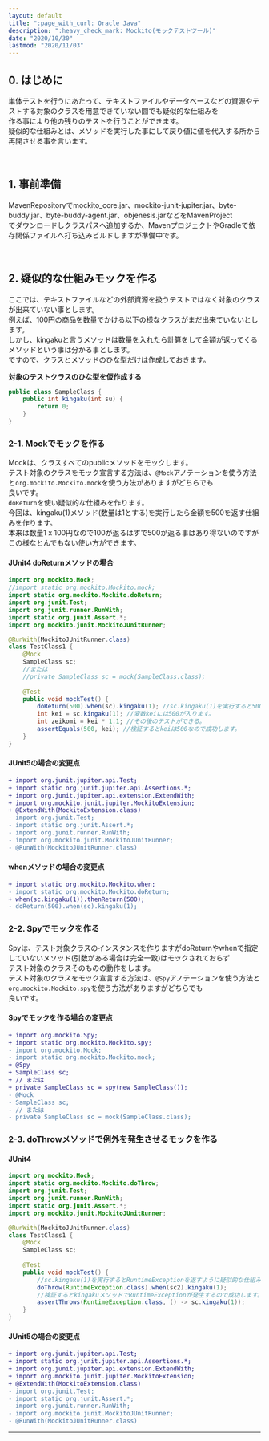 ```yaml
---
layout: default
title: ":page_with_curl: Oracle Java"
description: ":heavy_check_mark: Mockito(モックテストツール)"
date: "2020/10/30"
lastmod: "2020/11/03"
---
```


## 0. はじめに

単体テストを行うにあたって、テキストファイルやデータベースなどの資源やテストする対象のクラスを用意できていない間でも疑似的な仕組みを  
作る事により他の残りのテストを行うことができます。  
疑似的な仕組みとは、メソッドを実行した事にして戻り値に値を代入する所から再開させる事を言います。  

<br />

## 1. 事前準備

MavenRepositoryでmockito_core.jar、mockito-junit-jupiter.jar、byte-buddy.jar、byte-buddy-agent.jar、objenesis.jarなどをMavenProject  
でダウンロードしクラスパスへ追加するか、MavenプロジェクトやGradleで依存関係ファイルへ打ち込みビルドしますが準備中です。  

<br />

## 2. 疑似的な仕組みモックを作る

ここでは、テキストファイルなどの外部資源を扱うテストではなく対象のクラスが出来ていない事とします。  
例えば、100円の商品を数量でかける以下の様なクラスがまだ出来ていないとします。  
しかし、kingakuと言うメソッドは数量を入れたら計算をして金額が返ってくるメソッドという事は分かる事とします。  
ですので、クラスとメソッドのひな型だけは作成しておきます。  

**対象のテストクラスのひな型を仮作成する**  

```java
public class SampleClass {
    public int kingaku(int su) {
        return 0;
    }
}
```

### 2-1. Mockでモックを作る

Mockは、クラスすべてのpublicメソッドをモックします。  
テスト対象のクラスをモック宣言する方法は、`@Mock`アノテーションを使う方法と`org.mockito.Mockito.mock`を使う方法がありますがどちらでも  
良いです。  
`doReturn`を使い疑似的な仕組みを作ります。  
今回は、kingaku(1)メソッド(数量は1とする)を実行したら金額を500を返す仕組みを作ります。  
本来は数量1 x 100円なので100が返るはずで500が返る事はあり得ないのですがこの様なとんでもない使い方ができます。  

#### JUnit4 doReturnメソッドの場合

```java
import org.mockito.Mock;
//import static org.mockito.Mockito.mock;
import static org.mockito.Mockito.doReturn;
import org.junit.Test;
import org.junit.runner.RunWith;
import static org.junit.Assert.*;
import org.mockito.junit.MockitoJUnitRunner;

@RunWith(MockitoJUnitRunner.class)
class TestClass1 {
    @Mock
    SampleClass sc;
    //または
    //private SampleClass sc = mock(SampleClass.class);
    
    @Test
    public void mockTest() {
        doReturn(500).when(sc).kingaku(1); //sc.kingaku(1)を実行すると500を返すように疑似的な仕組みを作ります。
        int kei = sc.kingaku(1); //変数keiには500が入ります。
        int zeikomi = kei * 1.1; //その後のテストができる。
    	assertEquals(500, kei); //検証するとkeiは500なので成功します。
    }
}
```

#### JUnit5の場合の変更点

```diff
+ import org.junit.jupiter.api.Test;
+ import static org.junit.jupiter.api.Assertions.*;
+ import org.junit.jupiter.api.extension.ExtendWith;
+ import org.mockito.junit.jupiter.MockitoExtension;
+ @ExtendWith(MockitoExtension.class)
- import org.junit.Test;
- import static org.junit.Assert.*;
- import org.junit.runner.RunWith;
- import org.mockito.junit.MockitoJUnitRunner;
- @RunWith(MockitoJUnitRunner.class)
```

#### whenメソッドの場合の変更点

```diff
+ import static org.mockito.Mockito.when;
- import static org.mockito.Mockito.doReturn;
+ when(sc.kingaku(1)).thenReturn(500);
- doReturn(500).when(sc).kingaku(1);
```

### 2-2. Spyでモックを作る

Spyは、テスト対象クラスのインスタンスを作りますがdoReturnやwhenで指定していないメソッド(引数がある場合は完全一致)はモックされておらず  
テスト対象のクラスそのものの動作をします。  
テスト対象のクラスをモック宣言する方法は、`@Spy`アノテーションを使う方法と`org.mockito.Mockito.spy`を使う方法がありますがどちらでも  
良いです。  

#### Spyでモックを作る場合の変更点

```diff
+ import org.mockito.Spy;
+ import static org.mockito.Mockito.spy;
- import org.mockito.Mock;
- import static org.mockito.Mockito.mock;
+ @Spy
+ SampleClass sc;
+ // または
+ private SampleClass sc = spy(new SampleClass());
- @Mock
- SampleClass sc;
- // または
- private SampleClass sc = mock(SampleClass.class);
```

### 2-3. doThrowメソッドで例外を発生させるモックを作る

#### JUnit4

```java
import org.mockito.Mock;
import static org.mockito.Mockito.doThrow;
import org.junit.Test;
import org.junit.runner.RunWith;
import static org.junit.Assert.*;
import org.mockito.junit.MockitoJUnitRunner;

@RunWith(MockitoJUnitRunner.class)
class TestClass1 {
    @Mock
    SampleClass sc;
    
    @Test
    public void mockTest() {
        //sc.kingaku(1)を実行するとRuntimeExceptionを返すように疑似的な仕組みを作ります。
        doThrow(RuntimeException.class).when(sc2).kingaku(1); 
        //検証するとkingakuメソッドでRuntimeExceptionが発生するので成功します。
		assertThrows(RuntimeException.class, () -> sc.kingaku(1));
    }
}
```

#### JUnit5の場合の変更点

```diff
+ import org.junit.jupiter.api.Test;
+ import static org.junit.jupiter.api.Assertions.*;
+ import org.junit.jupiter.api.extension.ExtendWith;
+ import org.mockito.junit.jupiter.MockitoExtension;
+ @ExtendWith(MockitoExtension.class)
- import org.junit.Test;
- import static org.junit.Assert.*;
- import org.junit.runner.RunWith;
- import org.mockito.junit.MockitoJUnitRunner;
- @RunWith(MockitoJUnitRunner.class)
```

* * *
